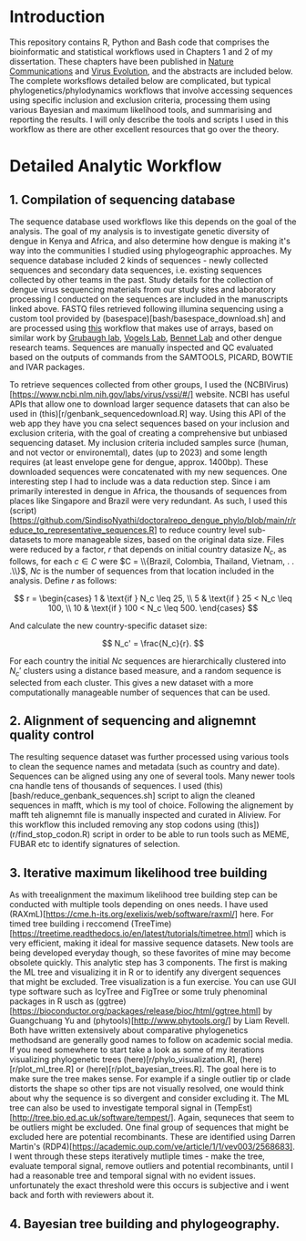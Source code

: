 # Introduction
This repository contains R, Python and Bash code that comprises the bioinformatic and statistical workflows used in Chapters 1 and 2 of my dissertation. These chapters have been published in [Nature Communications](https://www.nature.com/articles/s41467-024-51018-0) and [Virus Evolution](https://academic.oup.com/ve/article/11/1/veae116/7934600), and the abstracts are included below. The complete worksflows detailed below are complicated, but typical phylogenetics/phylodynamics workflows that involve accessing sequences using specific inclusion and exclusion criteria, processing them using various Bayesian and maximum likelihood tools, and summarising and reporting the results. I will only describe the tools and scripts I used in this workflow as there are other excellent resources that go over the theory. 

# Detailed Analytic Workflow

## 1. Compilation of sequencing database

The sequence database used workflows like this depends on the goal of the analysis. The goal of my analysis is to investigate genetic diversity of dengue in Kenya and Africa, and also determine how dengue is making it's way into the communities I studied using phylogeographic approaches. My sequence database included 2 kinds of sequences - newly collected sequences and secondary data sequences, i.e. existing sequences collected by other teams in the past. Study details for the collection of dengue virus sequencing materials from our study sites and laboratory processing I conducted on the sequences are included in the manuscripts linked above. FASTQ files retrieved following illumina sequencing using a custom tool provided by (basespace)[bash/basespace_download.sh] and are processed using [this](bash/denv_singlesample_analysis.sh) workflow that makes use of arrays, based on similar work by [Grubaugh lab](https://grubaughlab.com/), [Vogels Lab](https://vogelslab.com/), [Bennet Lab](https://www.calacademy.org/staff-member/shannon-bennett-phd) and other dengue research teams. Sequences are manually inspected and QC evaluated based on the outputs of commands from the SAMTOOLS, PICARD, BOWTIE and IVAR packages. 

To retrieve sequences collected from other groups, I used the (NCBIVirus)[https://www.ncbi.nlm.nih.gov/labs/virus/vssi/#/] website. NCBI has useful APIs that allow one to download larger sequence datasets that can also be used in (this)[r/genbank_sequencedownload.R] way. Using this API of the web app they have you cna select sequences based on your inclusion and exclusion criteria, with the goal of creating a comprehensive but unbiased sequencing dataset. My inclusion criteria included samples surce (human, and not vector or environemtal), dates (up to 2023) and some length requires (at least envelope gene for dengue, approx. 1400bp). These downloaded sequences were concatenated with my new sequences. One interesting step I had to include was a data reduction step. Since i am primarily interested in dengue in Africa, the thousands of sequences from places like Singapore and Brazil were very redundant. As such, I used this (script)[https://github.com/SindisoNyathi/doctoralrepo_dengue_phylo/blob/main/r/reduce_to_representative_sequences.R] to reduce country level sub-datasets to more manageable sizes, based on the original data size. Files were reduced by a factor, $r$ that depends on initial country datasize $N_c$, as follows, for each $c \in C$ were $C = \\{Brazil, Colombia, Thailand, Vietnam, . . .\\}$, $Nc$ is the number of sequences from that location included in the analysis. Define $r$ as follows:

$$
r =
\begin{cases}
1 & \text{if } N_c \leq 25, \\
5 & \text{if } 25 < N_c \leq 100, \\
10 & \text{if } 100 < N_c \leq 500.
\end{cases}
$$

And calculate the new country-specific dataset size:

$$
N_c' = \frac{N_c}{r}.
$$

For each country the initial $Nc$ sequences are hierarchically clustered into $N_c'$ clusters using a distance based measure, and a random sequence is selected from each cluster. This gives a new dataset with a more computationally manageable number of sequences that can be used. 

## 2. Alignment of sequencing and alignemnt quality control

The resulting sequence dataset was further processed using various tools to clean the sequence names and metadata (such as country and date). Sequences can be aligned using any one of several tools. Many newer tools cna handle tens of thousands of sequences. I used (this)[bash/reduce_genbank_sequences.sh] script to align the cleaned sequences in mafft, which is my tool of choice. Following the alignement by mafft teh alignemnt file is manually inspected and curated in Aliview. For this workflow this included removing any stop codons using (this])(r/find_stop_codon.R) script in order to be able to run tools such as MEME, FUBAR etc to identify signatures of selection. 

## 3. Iterative maximum likelihood tree building

As with treealignment the maximum likelihood tree building step can be conducted with multiple tools depending on ones needs. I have used (RAXmL)[https://cme.h-its.org/exelixis/web/software/raxml/] here. For timed tree building i reccomend (TreeTime)[https://treetime.readthedocs.io/en/latest/tutorials/timetree.html] which is very efficient, making it ideal for massive sequence datasets. New tools are being developed everyday though, so these favorites of mine may become obsolete quickly. This analytic step has 3 components. The first is making the ML tree and visualizing it in R or to identify any divergent sequences that might be excluded. Tree visualization is a fun exercise. You can use GUI type software such as IcyTree and FigTree or some truly phenominal packages in R usch as (ggtree)[https://bioconductor.org/packages/release/bioc/html/ggtree.html] by Guangchuang Yu  and (phytools)[http://www.phytools.org/] by Liam Revell. Both have written extensively about comparative phylogenetics methodsand are generally good names to follow on academic social media. If you need somewhere to start take a look as some of my iterations visualizing phylogenetic trees (here)[r/phylo_visualization.R], (here)[r/plot_ml_tree.R] or (here)[r/plot_bayesian_trees.R]. The goal here is to make sure the tree makes sense. For example if a single outlier tip or clade distorts the shape so other tips are not visually resolved, one would think about why the sequence is so divergent and consider excluding it. The ML tree can also be used to investigate temporal signal in (TempEst)[http://tree.bio.ed.ac.uk/software/tempest/]. Again, sequneces that seem to be outliers might be excluded. One final group of sequences that might be excluded here are potential recombinants. These are identified using Darren Martin's (RDP4)[https://academic.oup.com/ve/article/1/1/vev003/2568683]. I went through these steps iteratively mutliple times - make the tree, evaluate temporal signal, remove outliers and potential recombinants, until I had a reasonable tree and temporal signal with no evident issues. unfortunately the exact threshold were this occurs is subjective and i went back and forth with reviewers about it. 

## 4. Bayesian tree building and phylogeography. 


 
